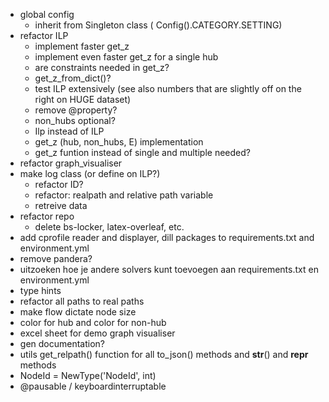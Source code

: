 - global config
    - inherit from Singleton class ( Config().CATEGORY.SETTING)
- refactor ILP
    - implement faster get_z
    - implement even faster get_z for a single hub
    - are constraints needed in get_z?
    - get_z_from_dict()?
    - test ILP extensively (see also numbers that are slightly off on the right on HUGE dataset)
    - remove @property?
    - non_hubs optional?
    - Ilp instead of ILP
    - get_z (hub, non_hubs, E) implementation
    - get_z funtion instead of single and multiple needed?
- refactor graph_visualiser
- make log class (or define on ILP?)
    - refactor ID?
    - refactor: realpath and relative path variable
    - retreive data
- refactor repo
    - delete bs-locker, latex-overleaf, etc.
- add cprofile reader and displayer, dill packages to requirements.txt and environment.yml
- remove pandera?
- uitzoeken hoe je andere solvers kunt toevoegen aan requirements.txt en environment.yml
- type hints 
- refactor all paths to real paths
- make flow dictate node size
- color for hub and color for non-hub
- excel sheet for demo graph visualiser
- gen documentation?
- utils get_relpath() function for all to_json() methods and __str__() and __repr__ methods
- NodeId = NewType('NodeId', int)
- @pausable / keyboardinterruptable